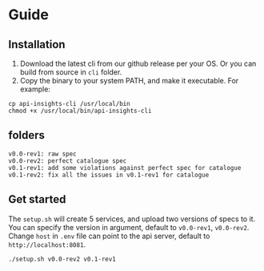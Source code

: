 # Guide

## Installation

1. Download the latest cli from our github release per your OS. Or you can build from source in `cli` folder.
2. Copy the binary to your system PATH, and make it executable. For example:
```
cp api-insights-cli /usr/local/bin
chmod +x /usr/local/bin/api-insights-cli
```

## folders

```
v0.0-rev1: raw spec
v0.0-rev2: perfect catalogue spec
v0.1-rev1: add some violations against perfect spec for catalogue
v0.1-rev2: fix all the issues in v0.1-rev1 for catalogue
```

## Get started

The `setup.sh` will create 5 services, and upload two versions of specs to it.
You can specify the version in argument, default to `v0.0-rev1`, `v0.0-rev2`.
Change `host` in `.env` file can point to the api server, default to `http://localhost:8081`.
```
./setup.sh v0.0-rev2 v0.1-rev1
```
